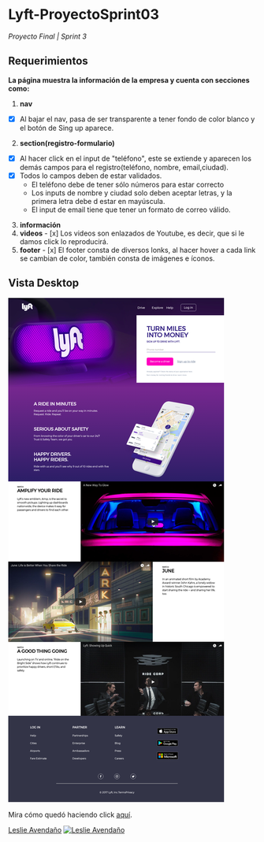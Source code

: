 # Lyft-ProyectoSprint03
_Proyecto Final | Sprint 3_

## Requerimientos
**La página muestra la información de la empresa y cuenta con secciones como:**
  1. **nav**
  - [x] Al bajar el nav, pasa de ser transparente a tener fondo de color blanco y el botón de Sing up aparece.
  2. **section(registro-formulario)**
  - [x] Al hacer click en el input de "teléfono", este se extiende y aparecen los demás campos para el registro(teléfono, nombre, email,ciudad).
  - [x] Todos lo campos deben de estar validados.
    - El teléfono debe de tener sólo números para estar correcto
    - Los inputs de nombre y ciudad solo deben aceptar letras, y la primera letra debe d estar en mayúscula.
    - El input de email tiene que tener un formato de correo válido.
  3. **información**
  4. **videos**
    - [x] Los videos son enlazados de Youtube, es decir, que si le damos click lo reproducirá.
  5. **footer**
    - [x] El footer consta de diversos lonks, al hacer hover a cada link se cambian de color, también consta de imágenes e íconos.
    
## Vista Desktop
![](assets/images/desktop.png)    

Mira cómo quedó haciendo click [aquí](https://lesashley.github.io/Lyft-ProyectoSprint03/).

[Leslie Avendaño](https://github.com/lesashley)
<a href="https://github.com/lesashley"><img src="https://avatars0.githubusercontent.com/u/25906015?v=3&s=460" alt="Leslie Avendaño" height="150"></a>
 

